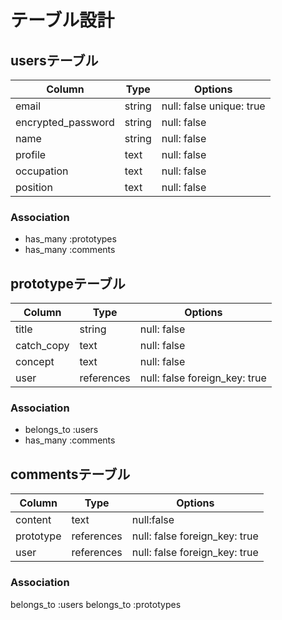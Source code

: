 # テーブル設計

## usersテーブル

| Column             | Type   | Options                  | 
| ------------------ | ----   | ------------------------ |
| email              | string | null: false unique: true |
| encrypted_password | string | null: false              |
| name               | string | null: false              |
| profile            | text   | null: false              |
| occupation         | text   | null: false              |
| position           | text   | null: false              |

### Association

- has_many :prototypes
- has_many :comments

## prototypeテーブル

| Column     | Type       | Options                       | 
| ---------- | ---------- | ----------------------------- |
| title      | string     | null: false                   |
| catch_copy | text       | null: false                   |
| concept    | text       | null: false                   |
| user       | references | null: false foreign_key: true |

### Association

- belongs_to :users
- has_many :comments

## commentsテーブル

| Column     | Type       | Options                       | 
| ---------- | ---------- | ----------------------------- |
| content    | text       | null:false                    |
| prototype  | references | null: false foreign_key: true |
| user       | references | null: false foreign_key: true |

### Association

belongs_to :users
belongs_to :prototypes